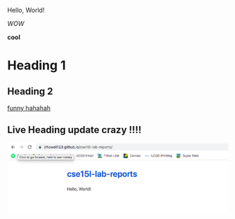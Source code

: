Hello, World!

*WOW*

**cool**

# Heading 1

## Heading 2

[funny hahahah](https://www.youtube.com/watch?v=JXWcMiG9ROQ)

## Live Heading update crazy !!!! 
![Image](sstest.png)